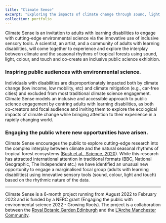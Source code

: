 ```yaml
---
title: "Climate Sense"
excerpt: "Exploring the impacts of climate change through sound, light, colour and touch <br/><img src='/images/thegoodcityleft.png'>"
collection: portfolio
---
```


Climate Sense is an invitation to adults with learning disabilities to engage with cutting-edge environmental science via the innovative use of inclusive sensory tools. A scientist, an artist, and a community of adults with learning disabilities, will come together to experience and explore the interplay between climate and the seasonal rhythms of tropical forests using sound, light, colour, and touch and co-create an inclusive public science exhibition.

### Inspiring public audiences with environmental science.
Individuals with disabilities are disproportionately impacted both by climate change (low income, low mobility, etc) and climate mitigation (e.g., car-free cities) and excluded from most traditional climate science engagement. Climate Sense models an inclusive and accessible approach to public science engagement by centring adults with learning disabilities, as both co-creators and focal audience and inviting them to explore the ecological impacts of climate change while bringing attention to their experience in a rapidly changing world.

### Engaging the public where new opportunities have arisen.
Climate Sense encourages the public to explore cutting-edge research into the complex interplay between climate and the natural seasonal rhythms of tropical forest ecosystems ([Bush et al., Science, 2020](https://emma-bush.github.io/publication/2020-12-04-megafauna)). While this research has attracted international attention in traditional formats (BBC, National Geographic, The Independent etc.) we have identified an unusual new opportunity to engage a marginalised focal group (adults with learning disabilities) using innovative sensory tools (sound, colour, light and touch) based on the rhythmic nature of the data.

---
Climate Sense is a 6-month project running from August 2022 to February 2023 and is funded by a NERC grant (Engaging the public with environmental science 2022 - Growing Roots). The project is a collaboration between the [Royal Botanic Garden Edinburgh](https://www.rbge.org.uk/) and the [L'Arche Manchester Community](https://www.larchemanchester.org.uk/).
